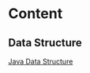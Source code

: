 # Content
## Data Structure
[Java Data Structure][JavaDataStructure]








[JavaDataStructure]: ./datastructure/java_datastructure/README.md
[2]: 
[3]: 
